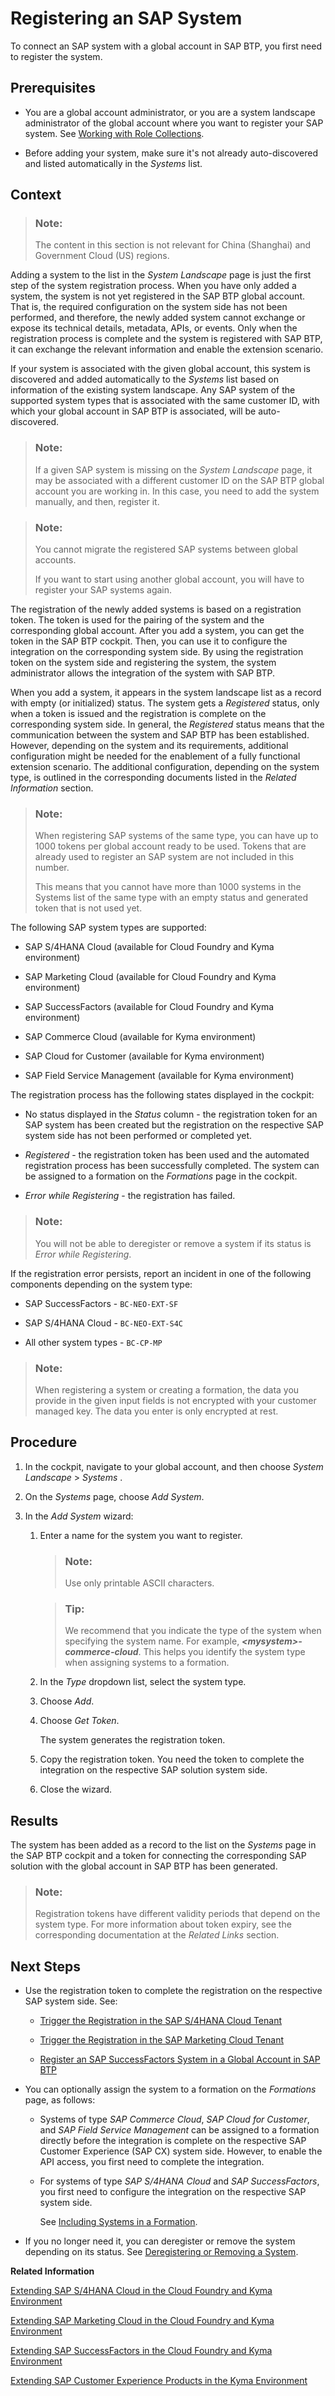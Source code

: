 <!-- loio2ffdaff0f1454acdb046876045321c91 -->

# Registering an SAP System

To connect an SAP system with a global account in SAP BTP, you first need to register the system.



<a name="loio2ffdaff0f1454acdb046876045321c91__prereq_l4m_s5b_fhb"/>

## Prerequisites

-   You are a global account administrator, or you are a system landscape administrator of the global account where you want to register your SAP system. See [Working with Role Collections](../50-administration-and-ops/working-with-role-collections-393ea0b.md).

-   Before adding your system, make sure it's not already auto-discovered and listed automatically in the *Systems* list.




<a name="loio2ffdaff0f1454acdb046876045321c91__context_ihl_j3h_jlb"/>

## Context

> ### Note:  
> The content in this section is not relevant for China \(Shanghai\) and Government Cloud \(US\) regions.

Adding a system to the list in the *System Landscape* page is just the first step of the system registration process. When you have only added a system, the system is not yet registered in the SAP BTP global account. That is, the required configuration on the system side has not been performed, and therefore, the newly added system cannot exchange or expose its technical details, metadata, APIs, or events. Only when the registration process is complete and the system is registered with SAP BTP, it can exchange the relevant information and enable the extension scenario.

If your system is associated with the given global account, this system is discovered and added automatically to the *Systems* list based on information of the existing system landscape. Any SAP system of the supported system types that is associated with the same customer ID, with which your global account in SAP BTP is associated, will be auto-discovered.

> ### Note:  
> If a given SAP system is missing on the *System Landscape* page, it may be associated with a different customer ID on the SAP BTP global account you are working in. In this case, you need to add the system manually, and then, register it.

> ### Note:  
> You cannot migrate the registered SAP systems between global accounts.
> 
> If you want to start using another global account, you will have to register your SAP systems again.

The registration of the newly added systems is based on a registration token. The token is used for the pairing of the system and the corresponding global account. After you add a system, you can get the token in the SAP BTP cockpit. Then, you can use it to configure the integration on the corresponding system side. By using the registration token on the system side and registering the system, the system administrator allows the integration of the system with SAP BTP.

When you add a system, it appears in the system landscape list as a record with empty \(or initialized\) status. The system gets a *Registered* status, only when a token is issued and the registration is complete on the corresponding system side. In general, the *Registered* status means that the communication between the system and SAP BTP has been established. However, depending on the system and its requirements, additional configuration might be needed for the enablement of a fully functional extension scenario. The additional configuration, depending on the system type, is outlined in the corresponding documents listed in the *Related Information* section.

> ### Note:  
> When registering SAP systems of the same type, you can have up to 1000 tokens per global account ready to be used. Tokens that are already used to register an SAP system are not included in this number.
> 
> This means that you cannot have more than 1000 systems in the Systems list of the same type with an empty status and generated token that is not used yet.

The following SAP system types are supported:

-   SAP S/4HANA Cloud \(available for Cloud Foundry and Kyma environment\)

-   SAP Marketing Cloud \(available for Cloud Foundry and Kyma environment\)

-   SAP SuccessFactors \(available for Cloud Foundry and Kyma environment\)

-   SAP Commerce Cloud \(available for Kyma environment\)

-   SAP Cloud for Customer \(available for Kyma environment\)

-   SAP Field Service Management \(available for Kyma environment\)


The registration process has the following states displayed in the cockpit:

-   No status displayed in the *Status* column - the registration token for an SAP system has been created but the registration on the respective SAP system side has not been performed or completed yet.

-   *Registered* - the registration token has been used and the automated registration process has been successfully completed. The system can be assigned to a formation on the *Formations* page in the cockpit.
-   *Error while Registering* - the registration has failed.

> ### Note:  
> You will not be able to deregister or remove a system if its status is *Error while Registering*.

If the registration error persists, report an incident in one of the following components depending on the system type:

-   SAP SuccessFactors - `BC-NEO-EXT-SF`

-   SAP S/4HANA Cloud - `BC-NEO-EXT-S4C`

-   All other system types - `BC-CP-MP`


> ### Note:  
> When registering a system or creating a formation, the data you provide in the given input fields is not encrypted with your customer managed key. The data you enter is only encrypted at rest.



## Procedure

1.  In the cockpit, navigate to your global account, and then choose *System Landscape* \> *Systems* .

2.  On the *Systems* page, choose *Add System*.

3.  In the *Add System* wizard:

    1.  Enter a name for the system you want to register.

        > ### Note:  
        > Use only printable ASCII characters.

        > ### Tip:  
        > We recommend that you indicate the type of the system when specifying the system name. For example, ****<mysystem\>*-commerce-cloud***. This helps you identify the system type when assigning systems to a formation.

    2.  In the *Type* dropdown list, select the system type.

    3.  Choose *Add*.

    4.  Choose *Get Token*.

        The system generates the registration token.

    5.  Copy the registration token. You need the token to complete the integration on the respective SAP solution system side.

    6.  Close the wizard.





<a name="loio2ffdaff0f1454acdb046876045321c91__result_ytq_hrh_jlb"/>

## Results

The system has been added as a record to the list on the *Systems* page in the SAP BTP cockpit and a token for connecting the corresponding SAP solution with the global account in SAP BTP has been generated.

> ### Note:  
> Registration tokens have different validity periods that depend on the system type. For more information about token expiry, see the corresponding documentation at the *Related Links* section.



<a name="loio2ffdaff0f1454acdb046876045321c91__postreq_e5y_rxz_klb"/>

## Next Steps

-   Use the registration token to complete the registration on the respective SAP system side. See:

    -   [Trigger the Registration in the SAP S/4HANA Cloud Tenant](trigger-the-registration-in-the-sap-s-4hana-cloud-tenant-cadf8f6.md)

    -   [Trigger the Registration in the SAP Marketing Cloud Tenant](trigger-the-registration-in-the-sap-marketing-cloud-tenant-d7416c3.md)
    -   [Register an SAP SuccessFactors System in a Global Account in SAP BTP](register-an-sap-successfactors-system-in-a-global-account-in-sap-btp-e956ba2.md)

-   You can optionally assign the system to a formation on the *Formations* page, as follows:

    -   Systems of type *SAP Commerce Cloud*, *SAP Cloud for Customer*, and *SAP Field Service Management* can be assigned to a formation directly before the integration is complete on the respective SAP Customer Experience \(SAP CX\) system side. However, to enable the API access, you first need to complete the integration.

    -   For systems of type *SAP S/4HANA Cloud* and *SAP SuccessFactors*, you first need to configure the integration on the respective SAP system side.

        See [Including Systems in a Formation](including-systems-in-a-formation-68b04fa.md).


-   If you no longer need it, you can deregister or remove the system depending on its status. See [Deregistering or Removing a System](deregistering-or-removing-a-system-0c6f498.md).


**Related Information**  


[Extending SAP S/4HANA Cloud in the Cloud Foundry and Kyma Environment](extending-sap-s-4hana-cloud-in-the-cloud-foundry-and-kyma-environment-40b9e6c.md "Extend SAP S/4HANA Cloud with extension applications running on the cloud platform using automated integration configuration.")

[Extending SAP Marketing Cloud in the Cloud Foundry and Kyma Environment](extending-sap-marketing-cloud-in-the-cloud-foundry-and-kyma-environment-18bb3d9.md "")

[Extending SAP SuccessFactors in the Cloud Foundry and Kyma Environment](extending-sap-successfactors-in-the-cloud-foundry-and-kyma-environment-9e33934.md "Use SAP BTP to extend SAP SuccessFactors with extension applications running on the cloud platform.")

[Extending SAP Customer Experience Products in the Kyma Environment](extending-sap-customer-experience-products-in-the-kyma-environment-83df31a.md "You can configure the integration between SAP BTP and SAP Customer Experience automatically to extend SAP Customer Experience products with applications running on the cloud platform.")

